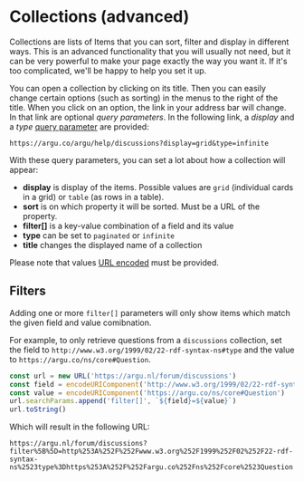 # Collections (advanced)

Collections are lists of Items that you can sort, filter and display in different ways. This is an advanced functionality that you will usually not need, but it can be very powerful to make your page exactly the way you want it. If it's too complicated, we'll be happy to help you set it up.

You can open a collection by clicking on its title. Then you can easily change certain options (such as sorting) in the menus to the right of the title. When you click on an option, the link in your address bar will change. In that link are optional _query parameters_. In the following link, a _display_ and a _type_ [query parameter](https://en.wikipedia.org/wiki/Query_string) are provided:

`https://argu.co/argu/help/discussions?display=grid&type=infinite`

With these query parameters, you can set a lot about how a collection will appear:

- **display** is display of the items. Possible values are `grid` (individual cards in a grid) or `table` (as rows in a table).
- **sort** is on which property it will be sorted. Must be a URL of the property.
- **filter[]** is a key-value combination of a field and its value
- **type** can be set to `paginated` or `infinite`
- **title** changes the displayed name of a collection

Please note that values [URL encoded](https://www.urlencoder.org/) must be provided.

## Filters

Adding one or more `filter[]` parameters will only show items which match the given field and value comibnation.

For example, to only retrieve questions from a `discussions` collection, set the field to 
`http://www.w3.org/1999/02/22-rdf-syntax-ns#type` and the value to `https://argu.co/ns/core#Question`.

```JavaScript
const url = new URL('https://argu.nl/forum/discussions')
const field = encodeURIComponent('http://www.w3.org/1999/02/22-rdf-syntax-ns#type')
const value = encodeURIComponent('https://argu.co/ns/core#Question')
url.searchParams.append('filter[]', `${field}=${value}`)
url.toString()
```

Which will result in the following URL:

```
https://argu.nl/forum/discussions?filter%5B%5D=http%253A%252F%252Fwww.w3.org%252F1999%252F02%252F22-rdf-syntax-ns%2523type%3Dhttps%253A%252F%252Fargu.co%252Fns%252Fcore%2523Question
```

